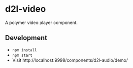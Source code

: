 # d2l-video

A polymer video player component.

## Development

* `npm install`
* `npm start`
* Visit http://localhost:9998/components/d2l-audio/demo/
